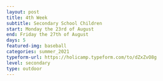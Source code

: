 ```yaml
---
layout: post
title: 4th Week
subtitle: Secondary School Children
start: Monday the 23rd of August
end: Friday the 27th of August
days: 5
featured-img: baseball
categories: summer_2021
typeform-url: https://holicamp.typeform.com/to/dZxZvO8g
level: secondary
type: outdoor
---
```

